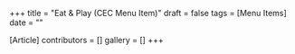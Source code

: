 +++
title = "Eat & Play (CEC Menu Item)"
draft = false
tags = [Menu Items]
date = ""

[Article]
contributors = []
gallery = []
+++